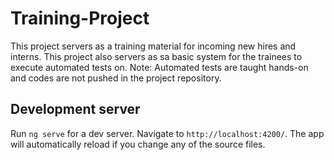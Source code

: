 # Training-Project
This project servers as a training material for incoming new hires and interns.
This project also servers as sa basic system for the trainees to execute automated tests on.
  Note: Automated tests are taught hands-on and codes are not pushed in the project repository.

## Development server

Run `ng serve` for a dev server. Navigate to `http://localhost:4200/`. The app will automatically reload if you change any of the source files.
